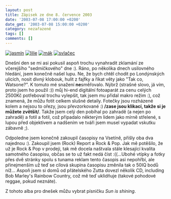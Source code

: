 ```yaml
---
layout: post
title: Zápisek ze dne 8. července 2003
date: '2003-07-08 17:00:00 +0200'
date_gmt: '2003-07-08 15:00:00 +0200'
category: nezařazené
tags: []
comments: []
---
```

<div >  <a href="%base_url%/assets/old-images/jasmin.jpg"><img alt="jasmín" src="%base_url%/assets/old-images/jasmin.jpg"></a>  <a href="%base_url%/assets/old-images/lilie.jpg"><img alt="lilie" src="%base_url%/assets/old-images/lilie_mala.jpg"></a>  <a href="%base_url%/assets/old-images/mak.jpg"><img alt="mák" src="%base_url%/assets/old-images/mak.jpg"></a>  <a href="%base_url%/assets/old-images/svlacec.jpg"><img alt="svlačec" src="%base_url%/assets/old-images/svlacec.jpg"></a>  </div>
<p>Dnešní den se mi asi pokusil  aspoň trochu vynahradit zklamání ze včerejšího &quot;sedmičkového&quot; dne :).  Ráno, po několika dnech usilovného hledání, jsem konečně našel lupu. Ne, že bych  chtěl chodit po Londýnských ulicích, nosit divný klobouk, hulit z fajfky a říkat  věty jako &quot;Tak co, Watsone?&quot;. K tomuto mé snažení <span style="font-weight:bold">ne</span>směřovalo.  Nýbrž (strašné slovo, já vím, proto jsem ho použil :)) můj hi-end digitální  fotoaparát za cenu celých 2500Kč potřeboval trochu vylepšit, tak jsem mu přidal  makro režim :), což znamená, že můžu fotit celkem slušné detaily. Fotečky jsou  rozházené kolem a nejsou to ořezy, jsou převzorkované :) <span style="font-weight:bold">/zase  jsou klikací, takže si je můžete zvětšit/</span>. Takže jsem celý den pobíhal po  zahradě (a nejen po zahradě) a fotil a fotil, což připadalo některým lidem jako  mírně střelené, s lupou před objektivem a nadšením ve tváři jsem musel vypadat  vskutku zábavně ;).</p>
<p>Odpoledne jsem konečně zakoupil časopisy na  Vsetíně, přišly oba dva najednou :). Zakoupil jsem (Rock) Report a Rock &amp; Pop. Jak  mě potěšilo, že už je Rock &amp; Pop v prodeji, tak mě docela naštvala stále  klesající kvalita samotného časopisu, občas se to už fakt nedá číst :((...Ubohé  vtípky a fotky přes dvě stránky spolu s tunama reklam tento časopis asi nepohřbí,  ale přinejmenším už teď se cílová skupina časopisu změnila tak o 50IQ bodů  níž... Aspoň jsem si domů od přátelského Zutta dovezl několik CD, including Bob  Marley's Rainbow Country, což mě teď uklidňuje (takové pohodové reggae, pokud  neznáte).</p>
<p>Z tohoto alba pro dnešek můžu vybrat písničku <i title="tady býval odkaz na soubor 'sun_is_shining.htm'">Sun  is shining</i>.</p>
